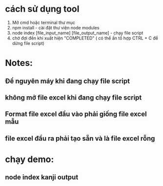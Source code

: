 # cách sử dụng tool
1. Mở cmd hoặc terminal thư mục
2. npm install - cài đặt thư viện node modules
3. node index [file_input_name] [file_output_name] - chạy file script
4. chờ đợi đến khi xuất hiện "COMPLETED" ( có thể ấn tổ hợp CTRL + C để dừng file script)


# Notes:
## Để nguyên máy khi đang chạy file script
## không mở file excel khi đang chạy file script
## Format file excel đầu vào phải giống file excel mẫu
## file excel đầu ra phải tạo sẵn và là file excel rỗng

# chạy demo:
## node index kanji output